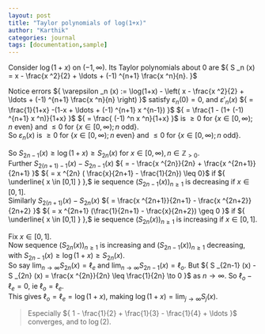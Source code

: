 ```yaml
---
layout: post
title: "Taylor polynomials of log(1+x)"
author: "Karthik"
categories: journal
tags: [documentation,sample]
---
```


Consider ${ \log(1+x) }$ on ${ (-1, \infty) }.$ Its Taylor polynomials about $0$ are ${ S _n (x) = x - \frac{x ^2}{2} + \ldots + (-1) ^{n+1} \frac{x ^n}{n}. }$ 

Notice errors ${ \varepsilon _n (x) := \log(1+x) - \left( x - \frac{x ^2}{2} + \ldots + (-1) ^{n+1} \frac{x ^n}{n} \right) }$ satisfy ${ \varepsilon _n (0) = 0, }$ and ${ \varepsilon ' _n (x) }$ ${ = \frac{1}{1+x} -(1-x + \ldots + (-1) ^{n+1} x ^{n-1}) }$ ${ = \frac{1 - (1+ (-1) ^{n+1} x ^n)}{1+x} }$ ${ = \frac{ (-1) ^n x ^n}{1+x} }$ is $\geq 0$ for ${ \lbrace  x \in [0, \infty); n \text{ even} \rbrace }$ and $\leq 0$ for ${ \lbrace x \in [0, \infty); n \text{ odd} \rbrace }.$   
So ${ \varepsilon _{n} (x) }$ is ${ \geq 0 }$ for ${ \lbrace x \in [0, \infty); n \text{ even} \rbrace }$ and ${ \leq 0 }$ for ${ \lbrace x \in [0, \infty); n \text{ odd} \rbrace }.$ 

So ${ S _{2n-1} (x) \geq \log(1+x) \geq S _{2n} (x) }$ for ${ x \in [0, \infty), n \in \mathbb{Z} _{\gt 0} }.$   
Further ${ S _{2(n+1) -1} (x) - S _{2n-1} (x) }$ ${ = - \frac{x ^{2n}}{2n} + \frac{x ^{2n+1}}{2n+1} }$ ${ = x ^{2n} ( \frac{x}{2n+1} - \frac{1}{2n}) \leq 0}$ if ${ \underline{ x \in [0,1] } },$ ie sequence ${ (S _{2n-1} (x)) _{n \geq 1} }$ is decreasing if ${ x \in [0,1] }.$   
Similarly ${ S _{2(n+1)} (x) - S _{2n} (x) }$ ${ = \frac{x ^{2n+1}}{2n+1} - \frac{x ^{2n+2}}{2n+2} }$ ${ = x ^{2n+1} (\frac{1}{2n+1} - \frac{x}{2n+2}) \geq 0 }$ if ${ \underline{ x \in [0,1] } },$ ie sequence ${ (S _{2n} (x) ) _{n \geq 1} }$ is increasing if ${ x \in [0,1] }.$ 

Fix ${ x \in [0,1] }.$   
Now sequence ${ (S _{2n} (x) ) _{n \geq 1} }$ is increasing and ${ (S _{2n-1} (x) ) _{n \geq 1} }$ decreasing, with ${ S _{2n-1} (x) \geq \log(1+x) \geq S _{2n} (x) }.$   
So say ${ \lim _{n \to \infty} S _{2n} (x) = \ell _e }$ and ${ \lim _{n \to \infty} S _{2n-1} (x) = \ell _o }.$ But ${ S _{2n-1} (x) - S _{2n} (x) = \frac{x ^{2n}}{2n} \leq \frac{1}{2n} \to 0 }$ as ${ n \to \infty }.$ So ${ \ell _o - \ell _e = 0 },$ ie ${ \ell _o = \ell _e }.$   
This gives ${ \ell _o = \ell _e = \log(1+x), }$ making ${ \log(1+x) = \lim _{j \to \infty} S _j (x). }$   
> Especially ${ 1 - \frac{1}{2} + \frac{1}{3} - \frac{1}{4} +  \ldots }$ converges, and to ${ \log(2) }.$ 
